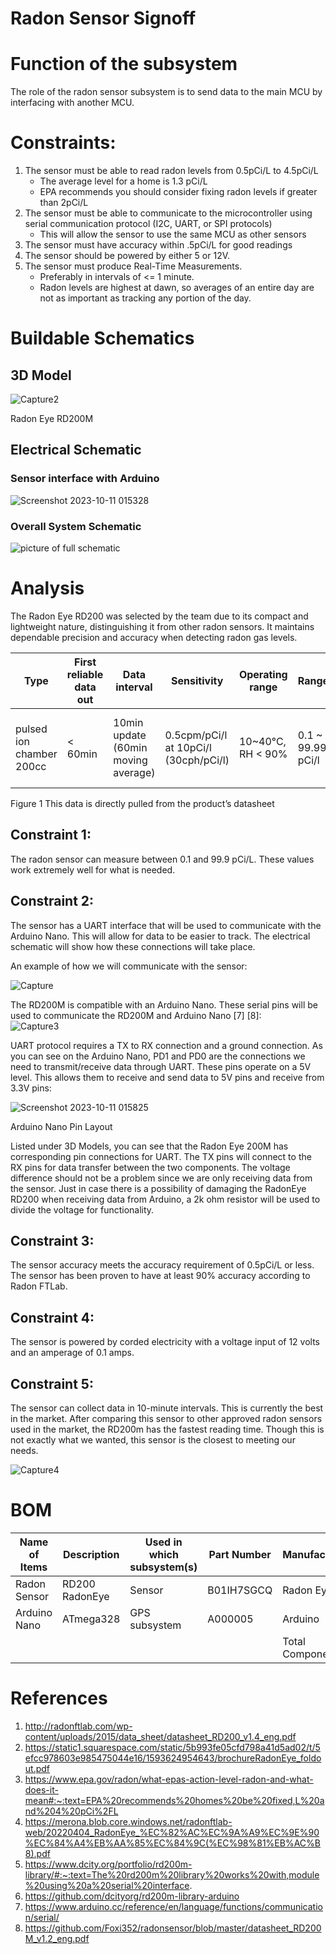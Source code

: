 # Radon Sensor Signoff

# Function of the subsystem

The role of the radon sensor subsystem is to send data to the main MCU by interfacing with another MCU. 

# Constraints:                                                                                                                                  

1. The sensor must be able to read radon levels from 0.5pCi/L to 4.5pCi/L 
    - The average level for a home is 1.3 pCi/L
    - EPA recommends you should consider fixing radon levels if greater than 2pCi/L
2. The sensor must be able to communicate to the microcontroller using serial communication protocol (I2C, UART, or SPI protocols)
    - This will allow the sensor to use the same MCU as other sensors
3. The sensor must have accuracy within .5pCi/L for good readings
4. The sensor should be powered by either 5 or 12V.
5. The sensor must produce Real-Time Measurements.
    - Preferably in intervals of <= 1 minute.
    - Radon levels are highest at dawn, so averages of an entire day are not as important as tracking any portion of the day.


# Buildable Schematics
## 3D Model

![Capture2](https://github.com/JoshuaEgwuatu/Fall-2023-Autonomous-Crawlspace-Inspection-Robot/assets/110966922/68f077dd-3136-4677-801a-17bd6fbe16cf)
<figcaption>Radon Eye RD200M</figcaption>

## Electrical Schematic
### Sensor interface with Arduino
![Screenshot 2023-10-11 015328](https://github.com/JoshuaEgwuatu/Fall-2023-Autonomous-Crawlspace-Inspection-Robot/assets/110966922/884d8b19-b6a8-43db-bfe7-a92c0e929788)

### Overall System Schematic
![picture of full schematic](https://github.com/JoshuaEgwuatu/Fall-2023-Autonomous-Crawlspace-Inspection-Robot/assets/110966922/b9e9d557-10d1-49e6-9da5-fa5014a4c61c)


# Analysis

The Radon Eye RD200 was selected by the team due to its compact and lightweight nature, distinguishing it from other radon sensors. It maintains dependable precision and accuracy when detecting radon gas levels. 


| Type                     | First reliable data out | Data interval                       | Sensitivity                           | Operating range   | Range             | Precision        | Accuracy                        | Power                               | Size                     |
|--------------------------|-------------------------|-------------------------------------|---------------------------------------|-------------------|-------------------|------------------|---------------------------------|-------------------------------------|--------------------------|
| pulsed ion chamber 200cc | < 60min                 | 10min update (60min moving average) | 0.5cpm/pCi/l at 10pCi/l (30cph/pCi/l) | 10~40°C, RH < 90% | 0.1 ~ 99.99 pCi/l | < 10% at 10pCi/l | < ±10% (min. error <±0.5pCi/l ) | DC 12 ± 0.1V, 65mA (12V DC adapter) | Φ80(mm) x 120(mm) , 240g |

Figure 1
This data is directly pulled from the product’s datasheet

## Constraint 1:

The radon sensor can measure between 0.1 and 99.9 pCi/L. These values work extremely well for what is needed.

## Constraint 2:

The sensor has a UART interface that will be used to communicate with the Arduino Nano. This will allow for data to be easier to track. The electrical schematic will show how these connections will take place.

An example of how we will communicate with the sensor:

![Capture](https://github.com/JoshuaEgwuatu/Fall-2023-Autonomous-Crawlspace-Inspection-Robot/assets/110966922/8c94b023-226e-47b6-a670-f79a3ce60f19)

The RD200M is compatible with an Arduino Nano. These serial pins will be used to communicate the RD200M and Arduino Nano [7] [8]:  
![Capture3](https://github.com/JoshuaEgwuatu/Fall-2023-Autonomous-Crawlspace-Inspection-Robot/assets/110966922/edee1df5-697b-4803-802d-eacd862d5010)

UART protocol requires a TX to RX connection and a ground connection. As you can see on the Arduino Nano, PD1 and PD0 are the connections we need to transmit/receive data through UART. These pins operate on a 5V level. This allows them to receive and send data to 5V pins and receive from 3.3V pins:

![Screenshot 2023-10-11 015825](https://github.com/JoshuaEgwuatu/Fall-2023-Autonomous-Crawlspace-Inspection-Robot/assets/110966922/4a1cc033-2633-4b21-88aa-125bca789e52)
<figcaption>Arduino Nano Pin Layout</figcaption>


Listed under 3D Models, you can see that the Radon Eye 200M has corresponding pin connections for UART. The TX pins will connect to the RX pins for data transfer between the two components. The voltage difference should not be a problem since we are only receiving data from the sensor. Just in case there is a possibility of damaging the RadonEye RD200 when receiving data from Arduino, a 2k ohm resistor will be used to divide the voltage for functionality.


## Constraint 3:

The sensor accuracy meets the accuracy requirement of 0.5pCi/L or less. The sensor has been proven to have at least 90% accuracy according to Radon FTLab.

## Constraint 4:

The sensor is powered by corded electricity with a voltage input of 12 volts and an amperage of 0.1 amps.

## Constraint 5:

The sensor can collect data in 10-minute intervals. This is currently the best in the market. After comparing this sensor to other approved radon sensors used in the market, the RD200m has the fastest reading time. Though this is not exactly what we wanted, this sensor is the closest to meeting our needs. 

![Capture4](https://github.com/JoshuaEgwuatu/Fall-2023-Autonomous-Crawlspace-Inspection-Robot/assets/110966922/6712763c-a9f6-4fd7-9d46-ab0b8f4d6893)

# BOM

| Name of Items |  Description        | Used in which subsystem(s) | Part Number     | Manufacturer   | Quantity | Price     | Total |
| ---           |     ---             |          ---               |      ---        |     ---        |    ---   |  ---      |  ---  |
| Radon Sensor  |RD200 RadonEye       |  Sensor                    | B01IH7SGCQ      | Radon Eye      |    1     |$174.00    |$174.00|
| Arduino Nano  |ATmega328            |  GPS subsystem             | A000005         | Arduino        |    1     |$24.90
|               |                     |                            |                 |Total Components|    2     |Total Cost |$198.90 |


# References
1. http://radonftlab.com/wp-content/uploads/2015/data_sheet/datasheet_RD200_v1.4_eng.pdf
2. https://static1.squarespace.com/static/5b993fe05cfd798a41d5ad02/t/5efcc978603e985475044e16/1593624954643/brochureRadonEye_foldout.pdf
3. https://www.epa.gov/radon/what-epas-action-level-radon-and-what-does-it-mean#:~:text=EPA%20recommends%20homes%20be%20fixed,L%20and%204%20pCi%2FL
4. https://merona.blob.core.windows.net/radonftlab-web/20220404_RadonEye_%EC%82%AC%EC%9A%A9%EC%9E%90%EC%84%A4%EB%AA%85%EC%84%9C(%EC%98%81%EB%AC%B8).pdf
5. https://www.dcity.org/portfolio/rd200m-library/#:~:text=The%20rd200m%20library%20works%20with,module%20using%20a%20serial%20interface.
6. https://github.com/dcityorg/rd200m-library-arduino
7. https://www.arduino.cc/reference/en/language/functions/communication/serial/
8. https://github.com/Foxi352/radonsensor/blob/master/datasheet_RD200M_v1.2_eng.pdf
